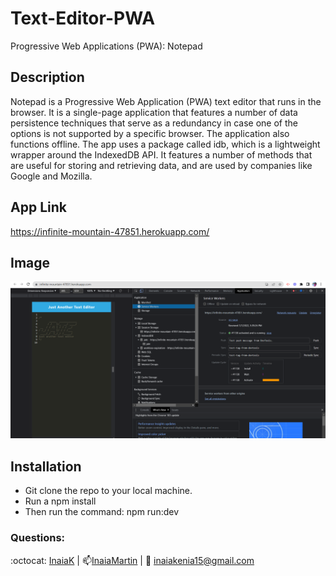 # Text-Editor-PWA
  Progressive Web Applications (PWA): Notepad
 
  ## Description
Notepad is a Progressive Web Application (PWA) text editor that runs in the browser. It is a single-page application that features a number of data persistence techniques that serve as a redundancy in case one of the options is not supported by a specific browser. The application also functions offline. The app uses a package called idb, which is a lightweight wrapper around the IndexedDB API. It features a number of methods that are useful for storing and retrieving data, and are used by companies like Google and Mozilla.
 
 
 ## App Link 
 https://infinite-mountain-47851.herokuapp.com/
 


## Image
<img src="https://github.com/InaiaK/Text-EditorPWA/blob/main/image/2022-07-07.png">


 ## Installation 

- Git clone the repo to your local machine.
- Run a npm install
- Then run the command: npm run:dev





### Questions:
 :octocat: [InaiaK](https://github.com/inaia@gmail.com) | 📫[InaiaMartin](https://www.linkedin.com/in/inai%C3%A1-martin100000/) | :email: inaiakenia15@gmail.com


 
